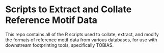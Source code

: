 # Scripts to Extract and Collate Reference Motif Data

This repo contains all of the R scripts used to collate, extract, and modify the formats of reference motif data from various databases, for use with downstream footprinting tools, specifically TOBIAS.
